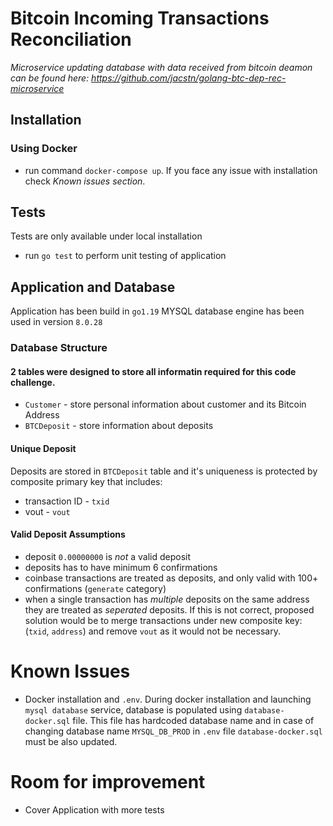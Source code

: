 # Bitcoin Incoming Transactions Reconciliation

_Microservice updating database with data received from bitcoin deamon can be found here: https://github.com/jacstn/golang-btc-dep-rec-microservice_

## Installation

### Using Docker
- run command `docker-compose up`. If you face any issue with installation check *Known issues section*.

## Tests
Tests are only available under local installation
  - run `go test` to perform unit testing of application

## Application and Database
Application has been build in `go1.19`
MYSQL database engine has been used in version `8.0.28`

### Database Structure

#### 2 tables were designed to store all informatin required for this code challenge.
  - `Customer` - store personal information about customer and its Bitcoin Address
  - `BTCDeposit` - store information about deposits

#### Unique Deposit
Deposits are stored in `BTCDeposit` table and it's uniqueness is protected by composite primary key that includes:
  - transaction ID - `txid`
  - vout - `vout`

#### Valid Deposit Assumptions
  - deposit `0.00000000` is *not* a valid deposit
  - deposits has to have minimum 6 confirmations
  - coinbase transactions are treated as deposits, and only valid with 100+ confirmations (`generate` category)
  - when a single transaction has *multiple* deposits on the same address they are treated as *seperated* deposits. If this is not correct, proposed solution would be to merge transactions under new composite key: (`txid`, `address`) and remove `vout` as it would not be necessary.


# Known Issues
  - Docker installation and `.env`. During docker installation and launching `mysql database` service, database is populated using `database-docker.sql` file. This file has hardcoded database name and in case of changing database name `MYSQL_DB_PROD` in `.env` file `database-docker.sql` must be also updated.

# Room for improvement
 - Cover Application with more tests
